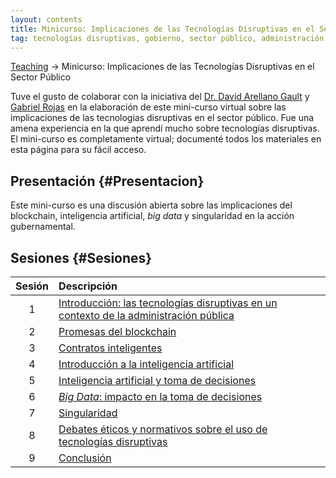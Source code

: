 ```yaml
---
layout: contents
title: Minicurso: Implicaciones de las Tecnologías Disruptivas en el Sector Público
tag: tecnologías disruptivas, gobierno, sector público, administración pública, inteligencia artificial, blockchain, singularidad, tecnoética, habermas, fukuyama, democracia, big data
---
```


[Teaching](../../../teaching) &rarr; Minicurso: Implicaciones de las Tecnologías Disruptivas en el Sector Público

Tuve el gusto de colaborar con la iniciativa del [Dr. David Arellano Gault](https://twitter.com/gaultin) y [Gabriel Rojas](https://twitter.com/gabrielrojassal) en la elaboración de este mini-curso virtual sobre las implicaciones de las tecnologias disruptivas en el sector público.  Fue una amena experiencia en la que aprendí mucho sobre tecnologías disruptivas. El mini-curso es completamente virtual; documenté todos los materiales en esta página para su fácil acceso.

## Presentación {#Presentacion}

Este mini-curso es una discusión abierta sobre las implicaciones del blockchain, inteligencia artificial, *big data* y singularidad en la acción gubernamental.

## Sesiones {#Sesiones}

| Sesión       | Descripción  |
|:-------------:   | :-------------- |
| 1 | [Introducción: las tecnologías disruptivas en un contexto de la administración pública](/sesion1.md)  |
| 2 | [Promesas del blockchain](/sesion2.md) |
| 3 | [Contratos inteligentes](/sesion3.md) |
| 4 | [Introducción a la inteligencia artificial](/sesion4.md) |
| 5 | [Inteligencia artificial y toma de decisiones](/sesion5.md) |
| 6 | [*Big Data*: impacto en la toma de decisiones](/sesion6.md) |
| 7 | [Singularidad](/sesion7.md) |
| 8 | [Debates éticos y normativos sobre el uso de tecnologías disruptivas](/sesion8.md) |
| 9 | [Conclusión](/sesion9.md) |
